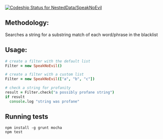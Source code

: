 [ ![Codeship Status for NestedData/SpeakNoEvil](https://www.codeship.io/projects/04ee87d0-14be-0132-d27b-7e5e22028118/status)](https://www.codeship.io/projects/33508)

## Methodology:

Searches a string for a substring match of each word/phrase in the blacklist

## Usage:

```coffee
# create a filter with the default list
Filter = new SpeakNoEvil()

# create a filter with a custom list
Filter = new SpeakNoEvil(["a", "b", "c"])

# check a string for profanity
result = Filter.check("a possibly profane string")
if result
  console.log "string was profane"
```

## Running tests
```
npm install -g grunt mocha
npm test
```